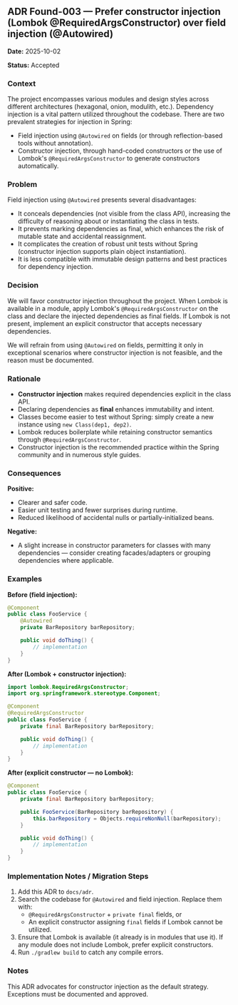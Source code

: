 ## ADR Found-003 — Prefer constructor injection (Lombok @RequiredArgsConstructor) over field injection (@Autowired)


**Date:** 2025-10-02

**Status:** Accepted

### Context
The project encompasses various modules and design styles across different architectures (hexagonal, onion, modulith, etc.). Dependency injection is a vital pattern utilized throughout the codebase. There are two prevalent strategies for injection in Spring:

- Field injection using `@Autowired` on fields (or through reflection-based tools without annotation).
- Constructor injection, through hand-coded constructors or the use of Lombok's `@RequiredArgsConstructor` to generate constructors automatically.

### Problem
Field injection using `@Autowired` presents several disadvantages:

- It conceals dependencies (not visible from the class API), increasing the difficulty of reasoning about or instantiating the class in tests.
- It prevents marking dependencies as final, which enhances the risk of mutable state and accidental reassignment.
- It complicates the creation of robust unit tests without Spring (constructor injection supports plain object instantiation).
- It is less compatible with immutable design patterns and best practices for dependency injection.

### Decision
We will favor constructor injection throughout the project. When Lombok is available in a module, apply Lombok's `@RequiredArgsConstructor` on the class and declare the injected dependencies as final fields. If Lombok is not present, implement an explicit constructor that accepts necessary dependencies.

We will refrain from using `@Autowired` on fields, permitting it only in exceptional scenarios where constructor injection is not feasible, and the reason must be documented.

### Rationale
- **Constructor injection** makes required dependencies explicit in the class API.
- Declaring dependencies as **final** enhances immutability and intent.
- Classes become easier to test without Spring: simply create a new instance using `new Class(dep1, dep2)`.
- Lombok reduces boilerplate while retaining constructor semantics through `@RequiredArgsConstructor`.
- Constructor injection is the recommended practice within the Spring community and in numerous style guides.

### Consequences
**Positive:**
- Clearer and safer code.
- Easier unit testing and fewer surprises during runtime.
- Reduced likelihood of accidental nulls or partially-initialized beans.

**Negative:**
- A slight increase in constructor parameters for classes with many dependencies — consider creating facades/adapters or grouping dependencies where applicable.

### Examples
**Before (field injection):**
```java
@Component
public class FooService {
    @Autowired
    private BarRepository barRepository;

    public void doThing() {
        // implementation
    }
}
```

**After (Lombok + constructor injection):**
```java
import lombok.RequiredArgsConstructor;
import org.springframework.stereotype.Component;

@Component
@RequiredArgsConstructor
public class FooService {
    private final BarRepository barRepository;

    public void doThing() {
        // implementation
    }
}
```

**After (explicit constructor — no Lombok):**
```java
@Component
public class FooService {
    private final BarRepository barRepository;

    public FooService(BarRepository barRepository) {
        this.barRepository = Objects.requireNonNull(barRepository);
    }

    public void doThing() {
        // implementation
    }
}
```

### Implementation Notes / Migration Steps
1. Add this ADR to `docs/adr`.
2. Search the codebase for `@Autowired` and field injection. Replace them with:
    - `@RequiredArgsConstructor` + `private final` fields, or
    - An explicit constructor assigning `final` fields if Lombok cannot be utilized.
3. Ensure that Lombok is available (it already is in modules that use it). If any module does not include Lombok, prefer explicit constructors.
4. Run `./gradlew build` to catch any compile errors.

### Notes
This ADR advocates for constructor injection as the default strategy. Exceptions must be documented and approved.
